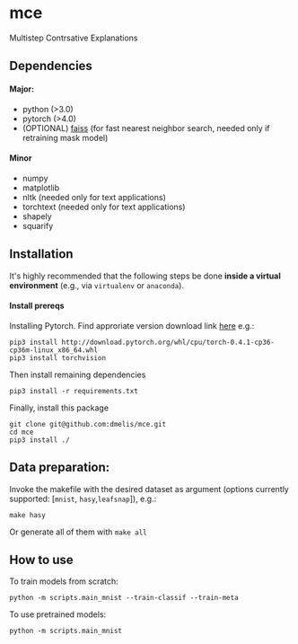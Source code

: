 # mce
Multistep Contrsative Explanations

## Dependencies

#### Major:
* python (>3.0)
* pytorch (>4.0)
* (OPTIONAL) [faiss](https://github.com/facebookresearch/faiss) (for fast nearest neighbor search, needed only if retraining mask model)

#### Minor
* numpy
* matplotlib
* nltk (needed only for text applications)
* torchtext (needed only for text applications)
* shapely
* squarify

## Installation

It's highly recommended that the following steps be done **inside a virtual environment** (e.g., via `virtualenv` or `anaconda`).


#### Install prereqs

Installing Pytorch. Find approriate version download link [here](https://pytorch.org/) e.g.:

```
pip3 install http://download.pytorch.org/whl/cpu/torch-0.4.1-cp36-cp36m-linux_x86_64.whl
pip3 install torchvision
```
Then install remaining dependencies
```
pip3 install -r requirements.txt
```
Finally, install this package
```
git clone git@github.com:dmelis/mce.git
cd mce
pip3 install ./
```

## Data preparation:

Invoke the makefile with the desired dataset as argument (options currently supported: [`mnist`, `hasy`,`leafsnap`]), e.g.:

```
make hasy

```

Or generate all of them with `make all`

<!-- ```
  python setup.py install
``` -->

## How to use

To train models from scratch:
```
python -m scripts.main_mnist --train-classif --train-meta
```

To use pretrained models:
```
python -m scripts.main_mnist
```
<!-- Otherwise, download Pretrained Models:

```
wget  people.csail.mit.edu/davidam/MCE/checkpoints/mnist/classif.pth -P checkpoints/mnist/

wget  people.csail.mit.edu/davidam/MCE/checkpoints/mnist/mask_model_7x7.pth -P checkpoints/mnist/

wget  people.csail.mit.edu/davidam/MCE/checkpoints/hasy/classif.pth -P checkpoints/hasy/

wget  people.csail.mit.edu/davidam/MCE/checkpoints/hasy/mask_model_10x10.pth -P checkpoints/hasy/ -->
